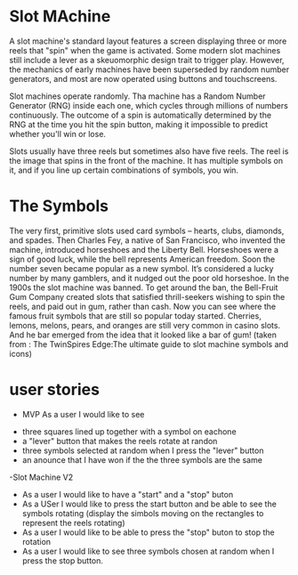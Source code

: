# Slot MAchine
A slot machine's standard layout features a screen displaying three or more reels that "spin" when the game is activated. 
Some modern slot machines still include a lever as a skeuomorphic design trait to trigger play.
However, the mechanics of early machines have been superseded by random number generators, and most are now operated using buttons and touchscreens.

Slot machines operate randomly. 
Tha machine has a Random Number Generator (RNG) inside each one, which cycles through millions of numbers continuously. 
The outcome of a spin is automatically determined by the RNG at the time you hit the spin button, making it impossible to predict whether you'll win or lose.

Slots usually have three reels but sometimes also have five reels. 
The reel is the image that spins in the front of the machine. 
It has multiple symbols on it, and if you line up certain combinations of symbols, you win.

# The Symbols
The very first, primitive slots used card symbols – hearts, clubs, diamonds, and spades. 
Then Charles Fey, a native of San Francisco, who invented the machine, introduced horseshoes and the Liberty Bell. 
Horseshoes were a sign of good luck, while the bell represents American freedom. 
Soon the number seven became popular as a new symbol. It’s considered a lucky number by many gamblers, and it nudged out the poor old horseshoe.
In the 1900s  the  slot machine was banned. 
To get around the ban, the Bell-Fruit Gum Company created slots that satisfied thrill-seekers wishing to spin the reels, and paid out in gum, rather than cash.
Now you can see where the famous fruit symbols that are still so popular today started. 
Cherries, lemons, melons, pears, and oranges are still very common in casino slots. 
And he bar emerged from the idea that it looked like a bar of gum! (taken from : The TwinSpires Edge:The ultimate guide to slot machine symbols and icons)

# user stories
- MVP
As a user I would like to see
* three squares lined up together with a symbol on eachone
* a "lever" button that makes the reels rotate at randon
* three symbols selected at random when I press the "lever" button
* an anounce that I have won if the the three symbols are the same
 
 -Slot Machine V2
* As a user I would like to have a "start" and a "stop" buton
* As a USer I would like to press the start button and be able to see the symbols rotating (display the simbols moving on the rectangles to represent the reels rotating)
* As a user I would like to be able to press the "stop" buton to stop the rotation
* As a user I would like to see three symbols chosen at random when I press the stop button.

